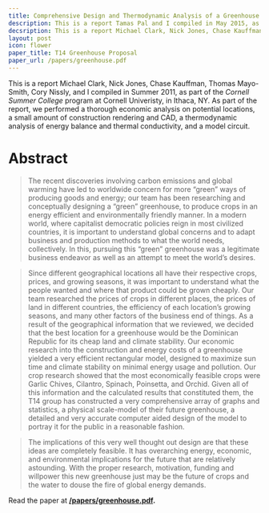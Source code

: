 ```yaml
---
title: Comprehensive Design and Thermodynamic Analysis of a Greenhouse
description: This is a report Tamas Pal and I compiled in May 2015, as part of the MJ2424 Numerical Methods course at KTH, in Stockholm.
decsription: This is a report Michael Clark, Nick Jones, Chase Kauffman, Thomas Mayo-Smith, Cory Nissly, and I compiled at Cornell in Summer 2011.
layout: post
icon: flower
paper_title: T14 Greenhouse Proposal
paper_url: /papers/greenhouse.pdf
---
```


This is a report Michael Clark, Nick Jones, Chase Kauffman, Thomas Mayo-Smith, Cory Nissly, and I compiled in Summer 2011, as part of the _Cornell Summer College_ program at Cornell Univeristy, in Ithaca, NY. As part of the report, we performed a thorough economic analysis on potential locations, a small amount of construction rendering and CAD, a thermodynamic analysis of energy balance and thermal conductivity, and a model circuit.

# Abstract

> The recent discoveries involving carbon emissions and global warming have led to worldwide concern for more “green” ways of producing goods and energy; our team has been researching and conceptually designing a “green” greenhouse, to produce crops in an energy efficient and environmentally friendly manner. In a modern world, where capitalist democratic policies reign in most civilized countries, it is important to understand global concerns and to adapt business and production methods to what the world needs, collectively. In this, pursuing this “green” greenhouse was a legitimate business endeavor as well as an attempt to meet the world’s desires.

> Since different geographical locations all have their respective crops, prices, and growing seasons, it was important to understand what the people wanted and where that product could be grown cheaply. Our team researched the prices of crops in different places, the prices of land in different countries, the efficiency of each location’s growing seasons, and many other factors of the business end of things. As a result of the geographical information that we reviewed, we decided that the best location for a greenhouse would be the Dominican Republic for its cheap land and climate stability. Our economic research into the construction and energy costs of a greenhouse yielded a very efficient rectangular model, designed to maximize sun time and climate stability on minimal energy usage and pollution. Our crop research showed that the most economically feasible crops were Garlic Chives, Cilantro, Spinach, Poinsetta, and Orchid. Given all of this information and the calculated results that constituted them, the T14 group has constructed a very comprehensive array of graphs and statistics, a physical scale-model of their future greenhouse, a detailed and very accurate computer aided design of the model to portray it for the public in a reasonable fashion.

> The implications of this very well thought out design are that these ideas are completely feasible. It has overarching energy, economic, and environmental implications for the future that are relatively astounding. With the proper research, motivation, funding and willpower this new greenhouse just may be the future of crops and the water to douse the fire of global energy demands.


Read the paper at **[/papers/greenhouse.pdf](/papers/greenhouse.pdf).**
